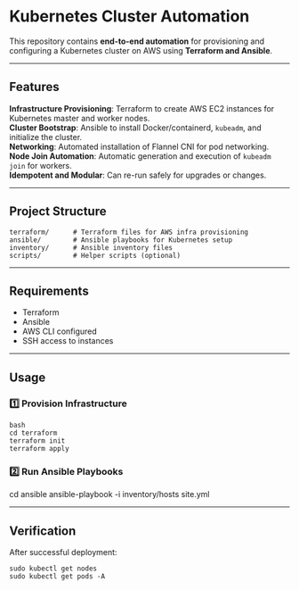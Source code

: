 # Kubernetes Cluster Automation

This repository contains **end-to-end automation** for provisioning and configuring a Kubernetes cluster on AWS using **Terraform and Ansible**.

---

## Features

**Infrastructure Provisioning**: Terraform to create AWS EC2 instances for Kubernetes master and worker nodes.  
**Cluster Bootstrap**: Ansible to install Docker/containerd, `kubeadm`, and initialize the cluster.  
**Networking**: Automated installation of Flannel CNI for pod networking.  
**Node Join Automation**: Automatic generation and execution of `kubeadm join` for workers.  
**Idempotent and Modular**: Can re-run safely for upgrades or changes.

---

## Project Structure

```
terraform/      # Terraform files for AWS infra provisioning
ansible/        # Ansible playbooks for Kubernetes setup
inventory/      # Ansible inventory files
scripts/        # Helper scripts (optional)
```

---

## Requirements

- Terraform
- Ansible
- AWS CLI configured
- SSH access to instances

---

## Usage

### 1️⃣ Provision Infrastructure
```
bash
cd terraform
terraform init
terraform apply
```
### 2️⃣ Run Ansible Playbooks

cd ansible
ansible-playbook -i inventory/hosts site.yml

---

## Verification

After successful deployment:
```
sudo kubectl get nodes
sudo kubectl get pods -A
```
